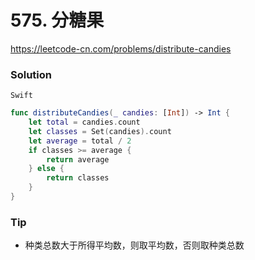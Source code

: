 # 575. 分糖果

<https://leetcode-cn.com/problems/distribute-candies>


### Solution

`Swift`

```swift
func distributeCandies(_ candies: [Int]) -> Int {
    let total = candies.count
    let classes = Set(candies).count
    let average = total / 2
    if classes >= average {
        return average
    } else {
        return classes
    }
}

```

### Tip

- 种类总数大于所得平均数，则取平均数，否则取种类总数